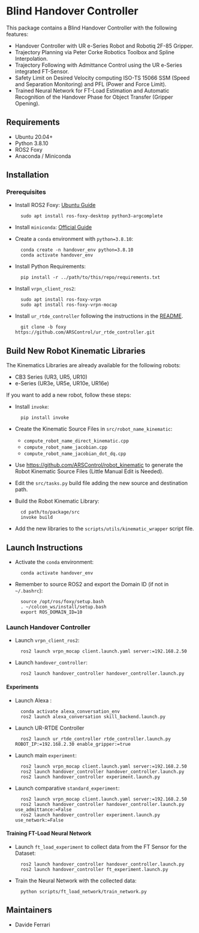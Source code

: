 # Blind Handover Controller

This package contains a Blind Handover Controller with the following features:

- Handover Controller with UR e-Series Robot and Robotiq 2F-85 Gripper.
- Trajectory Planning via Peter Corke Robotics Toolbox and Spline Interpolation.
- Trajectory Following with Admittance Control using the UR e-Series integrated FT-Sensor.
- Safety Limit on Desired Velocity computing ISO-TS 15066 SSM (Speed and Separation Monitoring) and PFL (Power and Force Limit).
- Trained Neural Network for FT-Load Estimation and Automatic Recognition of the Handover Phase for Object Transfer (Gripper Opening).

## Requirements

- Ubuntu 20.04+
- Python 3.8.10
- ROS2 Foxy
- Anaconda / Miniconda

## Installation

### Prerequisites

- Install ROS2 Foxy: [Ubuntu Guide](https://docs.ros.org/en/foxy/Installation/Ubuntu-Install-Debians.html)

        sudo apt install ros-foxy-desktop python3-argcomplete

- Install `miniconda`: [Official Guide](https://docs.conda.io/en/main/miniconda.html)

- Create a `conda` environment with `python=3.8.10`:

        conda create -n handover_env python=3.8.10
        conda activate handover_env

- Install Python Requirements:

        pip install -r ../path/to/this/repo/requirements.txt

- Install `vrpn_client_ros2`:

        sudo apt install ros-foxy-vrpn
        sudo apt install ros-foxy-vrpn-mocap

- Install `ur_rtde_controller` following the instructions in the [README](https://github.com/ARSControl/ur_rtde_controller/tree/foxy).

        git clone -b foxy https://github.com/ARSControl/ur_rtde_controller.git

## Build New Robot Kinematic Libraries

The Kinematics Libraries are already available for the following robots:

- CB3 Series (UR3, UR5, UR10)
- e-Series (UR3e, UR5e, UR10e, UR16e)

If you want to add a new robot, follow these steps:

- Install `invoke`:

        pip install invoke

- Create the Kinematic Source Files in `src/robot_name_kinematic`:

  - `compute_robot_name_direct_kinematic.cpp`
  - `compute_robot_name_jacobian.cpp`
  - `compute_robot_name_jacobian_dot_dq.cpp`

- Use <https://github.com/ARSControl/robot_kinematic> to generate the Robot Kinematic Source Files (Little Manual Edit is Needed).

- Edit the `src/tasks.py` build file adding the new source and destination path.

- Build the Robot Kinematic Library:

        cd path/to/package/src
        invoke build

- Add the new libraries to the `scripts/utils/kinematic_wrapper` script file.

## Launch Instructions

- Activate the `conda` environment:

        conda activate handover_env

- Remember to source ROS2 and export the Domain ID (if not in `~/.bashrc`):

        source /opt/ros/foxy/setup.bash
        . ~/colcon_ws/install/setup.bash
        export ROS_DOMAIN_ID=10

### Launch Handover Controller

- Launch `vrpn_client_ros2`:

        ros2 launch vrpn_mocap client.launch.yaml server:=192.168.2.50

- Launch `handover_controller`:

        ros2 launch handover_controller handover_controller.launch.py

#### Experiments

- Launch Alexa :

        conda activate alexa_conversation_env
        ros2 launch alexa_conversation skill_backend.launch.py 

- Launch UR-RTDE Controller

        ros2 launch ur_rtde_controller rtde_controller.launch.py ROBOT_IP:=192.168.2.30 enable_gripper:=true

- Launch main `experiment`:

        ros2 launch vrpn_mocap client.launch.yaml server:=192.168.2.50
        ros2 launch handover_controller handover_controller.launch.py 
        ros2 launch handover_controller experiment.launch.py

- Launch comparative `standard_experiment`:

        ros2 launch vrpn_mocap client.launch.yaml server:=192.168.2.50
        ros2 launch handover_controller handover_controller.launch.py use_admittance:=False
        ros2 launch handover_controller experiment.launch.py use_network:=False

#### Training FT-Load Neural Network

- Launch `ft_load_experiment` to collect data from the FT Sensor for the Dataset:

        ros2 launch handover_controller handover_controller.launch.py
        ros2 launch handover_controller ft_experiment.launch.py

- Train the Neural Network with the collected data:

        python scripts/ft_load_network/train_network.py

## Maintainers

- Davide Ferrari
